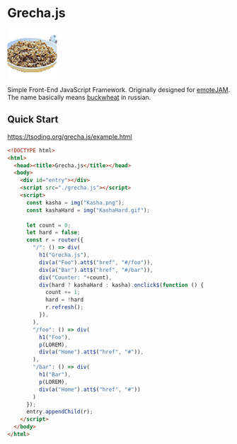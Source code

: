 # Grecha.js

![KashaHard](KashaHard.gif)

Simple Front-End JavaScript Framework. Originally designed for [emoteJAM](https://github.com/tsoding/emoteJAM). The name basically means [buckwheat](https://en.wikipedia.org/wiki/Buckwheat) in russian.

## Quick Start

https://tsoding.org/grecha.js/example.html

```html
<!DOCTYPE html>
<html>
  <head><title>Grecha.js</title></head>
  <body>
    <div id="entry"></div>
    <script src="./grecha.js"></script>
    <script>
      const kasha = img("Kasha.png");
      const kashaHard = img("KashaHard.gif");

      let count = 0;
      let hard = false;
      const r = router({
        "/": () => div(
          h1("Grecha.js"),
          div(a("Foo").att$("href", "#/foo")),
          div(a("Bar").att$("href", "#/bar")),
          div("Counter: "+count),
          div(hard ? kashaHard : kasha).onclick$(function () {
            count += 1;
            hard = !hard
            r.refresh();
          }),
        ),
        "/foo": () => div(
          h1("Foo"),
          p(LOREM),
          div(a("Home").att$("href", "#")),
        ),
        "/bar": () => div(
          h1("Bar"),
          p(LOREM),
          div(a("Home").att$("href", "#"))
        )
      });
      entry.appendChild(r);
    </script>
  </body>
</html>
```
